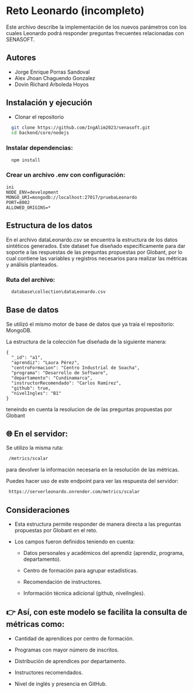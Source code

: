 # Reto Leonardo (incompleto)

Este archivo describe la implementación de los nuevos parámetros con los cuales Leonardo podrá responder preguntas frecuentes relacionadas con SENASOFT.

## Autores
- Jorge Enrique Porras Sandoval
- Alex Jhoan Chaguendo Gonzalez
- Dovin Richard Arboleda Hoyos

## Instalación y ejecución

* Clonar el repositorio
```bash
  git clone https://github.com/IngAlim2023/senasoft.git
  cd backend/core/nodejs
```

### Instalar dependencias:

```bash
  npm install
```
### Crear un archivo .env con configuración:
```
ini
NODE_ENV=development
MONGO_URI=mongodb://localhost:27017/pruebaLeonardo
PORT=8002
ALLOWED_ORIGINS=*
```

## Estructura de los datos

En el archivo dataLeonardo.csv se encuentra la estructura de los datos sintéticos generados.
Este dataset fue diseñado específicamente para dar soporte a las respuestas de las preguntas propuestas por Globant, por lo cual contiene las variables y registros necesarios para realizar las métricas y análisis planteados.

### Ruta del archivo:

```bash
  database\collection\dataLeonardo.csv
```

## Base de datos

Se utilizó el mismo motor de base de datos que ya traía el repositorio: MongoDB.

La estructura de la colección fue diseñada de la siguiente manera:

```
{
  "_id": "a1",
  "aprendiz": "Laura Pérez",
  "centroFormacion": "Centro Industrial de Soacha",
  "programa": "Desarrollo de Software",
  "departamento": "Cundinamarca",
  "instructorRecomendado": "Carlos Ramírez",
  "github": true,
  "nivelIngles": "B1"
}
```
teneindo en cuenta la resolucion de de las preguntas propuestas por Globant


## 🌐 En el servidor:

Se utilizo la misma ruta:
```bash
 /metrics/scalar 
```
para devolver la información necesaria en la resolución de las métricas.


Puedes hacer uso de este endpoint para ver las respuesta del servidor:

```bash
 https://serverleonardo.onrender.com/metrics/scalar
```

## Consideraciones

* Esta estructura permite responder de manera directa a las preguntas propuestas por Globant en el reto.

* Los campos fueron definidos teniendo en cuenta:

    - Datos personales y académicos del aprendiz (aprendiz, programa, departamento).

    - Centro de formación para agrupar estadísticas.

    - Recomendación de instructores.

    - Información técnica adicional (github, nivelIngles).


## 👉 Así, con este modelo se facilita la consulta de métricas como:

* Cantidad de aprendices por centro de formación.

* Programas con mayor número de inscritos.

* Distribución de aprendices por departamento.

* Instructores recomendados.
 
* Nivel de inglés y presencia en GitHub.